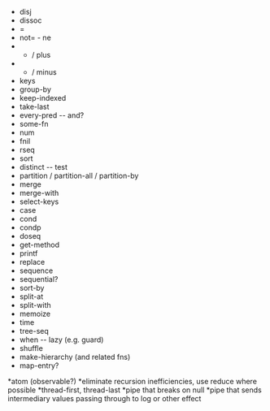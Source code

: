 * disj
* dissoc
* =
* not= - ne
* + / plus
* - / minus
* keys
* group-by
* keep-indexed
* take-last
* every-pred -- and?
* some-fn
* num
* fnil
* rseq
* sort
* distinct -- test
* partition / partition-all / partition-by
* merge
* merge-with
* select-keys
* case
* cond
* condp
* doseq
* get-method
* printf
* replace
* sequence
* sequential?
* sort-by
* split-at
* split-with
* memoize
* time
* tree-seq
* when -- lazy (e.g. guard)
* shuffle
* make-hierarchy (and related fns)
* map-entry?

*atom (observable?)
*eliminate recursion inefficiencies, use reduce where possible
*thread-first, thread-last
*pipe that breaks on null
*pipe that sends intermediary values passing through to log or other effect
